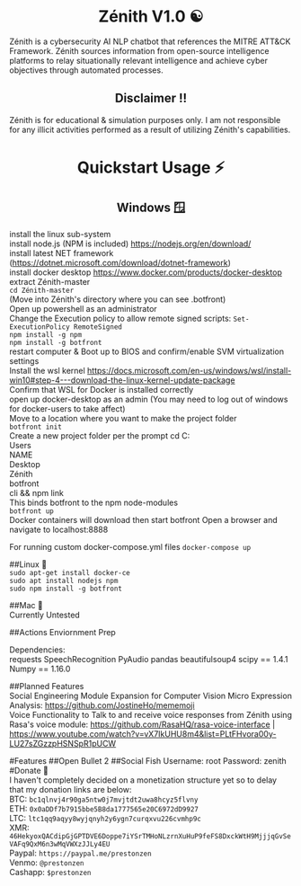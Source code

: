 <H1 align="center">
    Zénith V1.0 ☯
</H1>

Zénith is a cybersecurity AI NLP chatbot that references the MITRE ATT&CK Framework. Zénith sources information from open-source intelligence platforms to relay situationally relevant intelligence and achieve cyber objectives through automated processes. </br>

<H2 align="center">
	Disclaimer ‼
</H1>

Zénith is for educational & simulation purposes only. I am not responsible for any illicit activities performed as a result of utilizing Zénith's capabilities. </br>

<H1 align="center">
    Quickstart Usage ⚡
</H1>

<H2 align="center">
    Windows 🪟 
</H2>

install the linux sub-system </br>
install node.js (NPM is included) https://nodejs.org/en/download/ </br>
install latest NET framework (https://dotnet.microsoft.com/download/dotnet-framework) </br>
install docker desktop https://www.docker.com/products/docker-desktop </br>
extract Zénith-master </br>
```cd Zénith-master```</br> (Move into Zénith's directory where you can see .botfront) </br>
Open up powershell as an administrator </br>
Change the Execution policy to allow remote signed scripts: ```Set-ExecutionPolicy RemoteSigned``` </br>
```npm install -g npm``` </br>
```npm install -g botfront``` </br>
restart computer & Boot up to BIOS and confirm/enable SVM virtualization settings </br>
Install the wsl kernel https://docs.microsoft.com/en-us/windows/wsl/install-win10#step-4---download-the-linux-kernel-update-package </br>
Confirm that WSL for Docker is installed correctly </br>
open up docker-desktop as an admin (You may need to log out of windows for docker-users to take affect) </br>
Move to a location where you want to make the project folder </br>
```botfront init``` </br>
Create a new project folder per the prompt
cd C:</br>Users</br>NAME</br>Desktop</br>Zénith</br>botfront</br>cli && npm link</br>
This binds botfront to the npm node-modules </br>
```botfront up``` </br>
Docker containers will download then start botfront
Open a browser and navigate to localhost:8888 </br>

For running custom docker-compose.yml files
```docker-compose up```


##Linux 🐧 </br>
```sudo apt-get install docker-ce```</br>
```sudo apt install nodejs npm```</br>
```sudo npm install -g botfront```</br>

##Mac 🍎 </br>
Currently Untested </br>

##Actions Enviornment Prep </br>

Dependencies: </br>
requests
SpeechRecognition
PyAudio
pandas
beautifulsoup4
scipy == 1.4.1
Numpy == 1.16.0

##Planned Features </br>
Social Engineering Module Expansion for Computer Vision Micro Expression Analysis: https://github.com/JostineHo/mememoji </br>
Voice Functionality to Talk to and receive voice responses from Zénith using Rasa's voice module: https://github.com/RasaHQ/rasa-voice-interface | https://www.youtube.com/watch?v=vX7IkUHU8m4&list=PLtFHvora00y-LU27sZGzzpHSNSpR1pUCW </br>


#Features
##Open Bullet 2
##Social Fish
Username: root
Password: zenith
#Donate 💸 </br>
I haven't completely decided on a monetization structure yet so to delay that my donation links are below: </br>
BTC: ```bc1qlnvj4r90ga5ntw0j7mvjtdt2uwa8hcyz5flvny``` </br>
ETH: ```0x0aDDf7b7915bbe5B8da1777565e20C6972dD9927``` </br>
LTC: ```ltc1qq9aqyy8wyjqnyh2y6ygn7curqxvu226cvmhp9c``` </br>
XMR: ```46HekyoxQACdipGjGPTDVE6Doppe7iYSrTMHoNLzrnXuHuP9feFS8DxckWtH9MjjjqGvSeVAFq9QxM6n3wMqVWXzJJLy4EU``` </br>
Paypal: ```https://paypal.me/prestonzen``` </br>
Venmo: ```@prestonzen``` </br>
Cashapp: ```$prestonzen``` </br>
